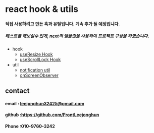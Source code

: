 # react hook & utils
#### 직접 사용하려고 만든 훅과 유틸입니다. 계속 추가 될 예정입니다.
##### 테스트를 해보실수 있게, next의 템플릿을 사용하여 프로젝트 구성을 하였습니다.
* hook
   * [useResize Hook](https://github.com/FrontLeejonghun/react-custom-hook-util/tree/main/src/hooks/useResize)
   * [useScrollLock Hook](https://github.com/FrontLeejonghun/react-custom-hook-util/tree/main/src/hooks/useScrollLock)
* util  
   *  [notification util](https://github.com/FrontLeejonghun/react-custom-hook-util/tree/main/src/utils/notification)
   *  [onScreenObserver](https://github.com/FrontLeejonghun/react-custom-hook-util/tree/main/src/utils/onScreenObserver)

## contact

#### email : leejonghun32425@gmail.com

#### github :https://github.com/FrontLeejonghun

#### Phone :010-9760-3242
